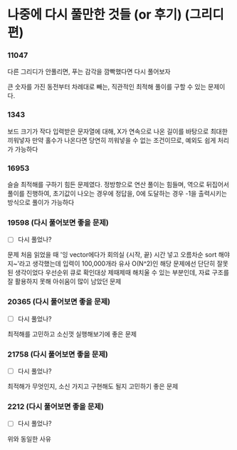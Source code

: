  # 나중에 다시 풀만한 것들 (or 후기) (그리디 편)

### 11047
다른 그리디가 안풀리면, 푸는 감각을 깜빡했다면 다시 풀어보자

큰 숫자를 가진 동전부터 차례대로 빼는, 직관적인 최적해 풀이를 구할 수 있는 문제이다.

### 1343
보드 크기가 작다
입력받은 문자열에 대해, X가 연속으로 나온 길이를 바탕으로 최대한 끼워넣자
만약 홀수가 나온다면 당연히 끼워넣을 수 없는 조건이므로, 예외도 쉽게 처리가 가능하다 

### 16953
슬슬 최적해를 구하기 힘든 문제였다.
정방향으로 연산 풀이는 힘들며, 역으로 뒤집어서 풀이를 진행하여, 초기값이 나오는 경우에 정답을,
0에 도달하는 경우 -1을 출력시키는 방식으로 풀이가 가능하다

### 19598 (다시 풀어보면 좋을 문제)
- [ ] 다시 풀었나?

문제 처음 읽었을 때 '잉 vector에다가 회의실 {시작, 끝} 시간 넣고 오름차순 sort 해야지~'라고 생각했는데
입력이 100,000개라 유사 O(N^2)인 해당 문제에선 단단히 잘못된 생각이었다 
우선순위 큐로 확인대상 제때제때 해치울 수 있는 부분인데, 자료 구조를 잘 활용하지 못해 아쉬움이 많이 남았던 문제

### 20365 (다시 풀어보면 좋을 문제)
- [ ] 다시 풀었나?

최적해를 고민하고 소신껏 실행해보기에 좋은 문제

### 21758 (다시 풀어보면 좋을 문제)
- [ ] 다시 풀었나?

최적해가 무엇인지, 소신 가지고 구현해도 될지 고민하기 좋은 문제

### 2212 (다시 풀어보면 좋을 문제)
- [ ] 다시 풀었나?

위와 동일한 사유

